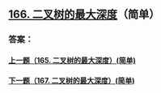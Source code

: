 ## [166. 二叉树的最大深度](https://leetcode-cn.com/problems/merge-two-sorted-lists/)（简单）





### 答案：



#### [上一题（165. 二叉树的最大深度）(简单)](https://github.com/sdwwld/leetCode/blob/master/src/main/java/com/wld/java/leetcode/leetCode0165.md)

#### [下一题（167. 二叉树的最大深度）(简单)](https://github.com/sdwwld/leetCode/blob/master/src/main/java/com/wld/java/leetcode/leetCode0167.md)
